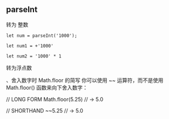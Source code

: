 
## parseInt

转为 整数
```
let num = parseInt('1000');

let num1 = +'1000'

let num2 = '1000' * 1
```



转为浮点数

、舍入数字时 Math.floor 的简写
你可以使用 ~~ 运算符，而不是使用 Math.floor() 函数来向下舍入数字：

// LONG FORM
Math.floor(5.25) // -> 5.0
 
// SHORTHAND
~~5.25 // -> 5.0

